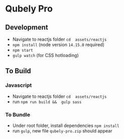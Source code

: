 #  Qubely Pro

##  Development
- Navigate to reactjs folder `cd  assets/reactjs`
-  `npm install` (node version `14.15.0` required)
-  `npm start`
-  `gulp watch` (for CSS hotloading)

##  To Build
### Javascript
- Navigate to reactjs folder `cd  assets/reactjs`
- run `npm run build &&  gulp sass`

### To Bundle
- Under root folder, install dependencies `npm install`
- run `gulp`, new file `qubely-pro.zip` should appear
